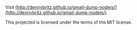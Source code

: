 Visit [http://dennybritz.github.io/gmail-dump-nodejs/](http://dennybritz.github.io/gmail-dump-nodejs/)

This projected is licensed under the terms of the MIT license.